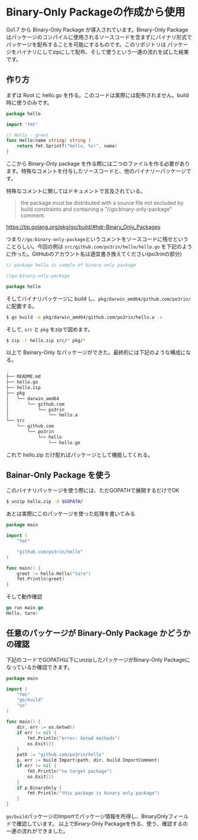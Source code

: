 # Binary-Only Packageの作成から使用

Go1.7 から Binary-Only Package が導入されています。Binary-Only Package はパッケージのコンパイルに使用されるソースコードを含まずにバイナリ形式でパッケージを配布することを可能にするものです。このリポジトリは パッケージをバイナリにしてzipにして配布、そして使うという一連の流れを試した結果です。

## 作り方
まずは Root に hello.go を作る。このコードは実際には配布されません。build時に使うのみです。

```go
package hello

import "fmt"

// Hello - greet
func Hello(name string) string {
	return fmt.Sprintf("Hello, %s!", name)
}
```

ここから Binary-Only package を作る際には二つのファイルを作る必要があります。特殊なコメントを付与したソースコードと、他のバイナリーパッケージです。

特殊なコメントに関してはドキュメントで言及されている。

> the package must be distributed with a source file not excluded by build constraints and containing a "//go:binary-only-package" comment.

https://tip.golang.org/pkg/go/build/#hdr-Binary_Only_Packages

つまり`//go:binary-only-package`というコメントをソースコードに残せということらしい。今回の例は `src/github.com/po3rin/hello/hello.go` を下記のように作った。GitHubのアカウント名は適宜書き換えてください(po3rinの部分)

```go
// package hello is sample of binary-only package

//go:binary-only-package

package hello
```

そしてバイナリパッケージに build し、`pkg/darwin_amd64/github.com/po3rin/` に配置する。

```bash
$ go build -o pkg/darwin_amd64/github.com/po3rin/hello.a -x
```

そして, `src` と `pkg` をzipで固めます。

```bash
$ zip -r hello.zip src/* pkg/*
```

以上で Bainary-Only なパッケージができた。最終的には下記のような構成になる。

```bash
.
├── README.md
├── hello.go
├── hello.zip
├── pkg
│   └── darwin_amd64
│       └── github.com
│           └── po3rin
│               └── hello.a
└── src
    └── github.com
        └── po3rin
            └── hello
                └── hello.go
```

これで hello.zip だけ配ればパッケージとして機能してくれる。

## Bainar-Only Package を使う

このバイナリパッケージを使う際には、ただGOPATHで展開するだけでOK

```bash
$ unzip hello.zip -d $GOPATH/
```

あとは実際にこのパッケージを使った処理を書いてみる

```go
package main

import (
	"fmt"

	"github.com/po3rin/hello"
)

func main() {
	greet := hello.Hello("taro")
	fmt.Println(greet)
}
```

そして動作確認

```go
go run main.go
Hello, taro!
```

## 任意のパッケージが Binary-Only Package かどうかの確認

下記のコードでGOPATH以下にunzipしたパッケージがBinary-Only Packageになっているか確認できます。

```go
package main

import (
	"fmt"
	"go/build"
	"os"
)

func main() {
	dir, err := os.Getwd()
	if err != nil {
		fmt.Println("error: Getwd methods")
		os.Exit(1)
	}
	path := "github.com/po3rin/hello"
	p, err := build.Import(path, dir, build.ImportComment)
	if err != nil {
		fmt.Println("no target package")
		os.Exit(1)
	}
	if p.BinaryOnly {
		fmt.Println("this package is binary only package")
	}
}
```

`go/build`パッケージのImportでパッケージ情報を所得し、BinaryOnlyフィールドで確認しています。
以上でBinary-Only Packageを作る、使う、確認するの一連の流れができました。
